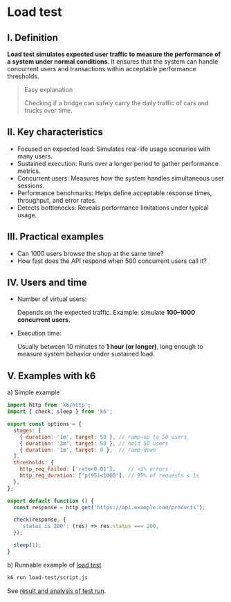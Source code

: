 # Load test

## I. Definition

**Load test simulates expected user traffic to measure the performance of a system under normal conditions**. It ensures that the system can handle concurrent users and transactions within acceptable performance thresholds.

> Easy explanation 
>
> Checking if a bridge can safely carry the daily traffic of cars and trucks over time.

## II. Key characteristics

- Focused on expected load: Simulates real-life usage scenarios with many users.
- Sustained execution: Runs over a longer period to gather performance metrics.
- Concurrent users: Measures how the system handles simultaneous user sessions.
- Performance benchmarks: Helps define acceptable response times, throughput, and error rates.
- Detects bottlenecks: Reveals performance limitations under typical usage.

## III. Practical examples

- Can 1000 users browse the shop at the same time?
- How fast does the API respond when 500 concurrent users call it?

## IV. Users and time

- Number of virtual users:
  
  Depends on the expected traffic. Example: simulate **100–1000 concurrent users**.

- Execution time:

  Usually between 10 minutes to **1 hour (or longer)**, long enough to measure system behavior under sustained load.

## V. Examples with k6

a) Simple example

```js
import http from 'k6/http';
import { check, sleep } from 'k6';

export const options = {
  stages: [
    { duration: '1m', target: 50 }, // ramp-up to 50 users
    { duration: '3m', target: 50 }, // hold 50 users
    { duration: '1m', target: 0 },  // ramp-down
  ],
  thresholds: {
    http_req_failed: ['rate<0.01'],    // <1% errors
    http_req_duration: ['p(95)<1000'], // 95% of requests < 1s
  },
};

export default function () {
  const response = http.get('https://api.example.com/products');

  check(response, {
    'status is 200': (res) => res.status === 200,
  });

  sleep(1);
}
```

b) Runnable example of [load test](script.js)

```bash
k6 run load-test/script.js
```

See [result and analysis of test run](analysis.md).